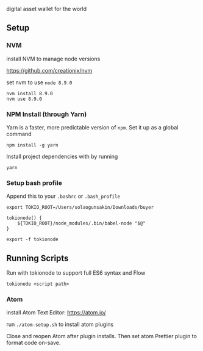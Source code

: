 digital asset wallet for the world

## Setup

### NVM

install NVM to manage node versions

https://github.com/creationix/nvm

set nvm to use `node 8.9.0`

```shell
nvm install 8.9.0
nvm use 8.9.0
```

### NPM Install (through Yarn)

Yarn is a faster, more predictable version of `npm`. Set it up as a global command

```
npm install -g yarn
```

Install project dependencies with by running

```
yarn
```

### Setup bash profile

Append this to your `.bashrc` or `.bash_profile`

```shell
export TOKIO_ROOT=/Users/solaogunsakin/Downloads/buyer

tokionode() {
	${TOKIO_ROOT}/node_modules/.bin/babel-node "$@"
}

export -f tokionode
```

## Running Scripts

Run with tokionode to support full ES6 syntax and Flow

```shell
tokionode <script path>
```

### Atom

install Atom Text Editor: https://atom.io/

run `./atom-setup.sh` to install atom plugins

Close and reopen Atom after plugin installs. Then set atom Prettier plugin to format code on-save.
